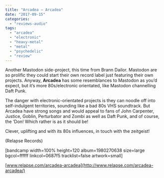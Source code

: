 ```yaml
---
title: "Arcadea – Arcadea"
date: "2017-09-15"
categories: 
  - "reviews-audio"
tags: 
  - "arcadea"
  - "electronic"
  - "heavy-metal"
  - "metal"
  - "psychedelic"
  - "review"
---
```


Another Mastodon side-project, this time from Brann Dailor. Mastodon are so prolific they could start their own record label just featuring their own projects. Anyway, **Arcadea** has some resemblances to Mastodon as you’d expect, but it’s more 80s/electronic orientated, like Mastodon channelling Daft Punk.

The danger with electronic-orientated projects is they can noodle off into self-indulgent territories, sounding like a bad 80s VHS soundtrack. But Arcadea have strong songs and would appeal to fans of John Carpenter, Justice, Goblin, Perturbator and Zombi as well as Daft Punk, and of course, the ‘Don! Which rather is as it should be!

Clever, uplifting and with its 80s influences, in touch with the zeitgeist!

(Relapse Records)

\[bandcamp width=100% height=120 album=1980270638 size=large bgcol=ffffff linkcol=0687f5 tracklist=false artwork=small\]

[www.relapse.com/arcadea-arcadea](http://www.relapse.com/arcadea-arcadea/)
